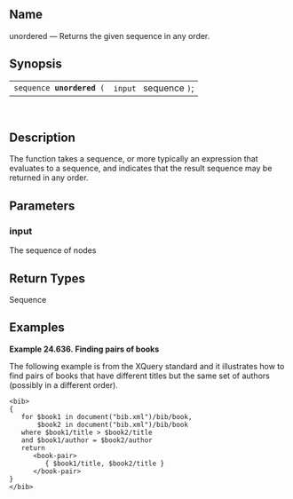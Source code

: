 <div id="xpf_unordered" class="refentry">

<div class="titlepage">

</div>

<div class="refnamediv">

## Name

unordered — Returns the given sequence in any order.

</div>

<div class="refsynopsisdiv">

## Synopsis

<div id="xpf_syn_unordered" class="funcsynopsis">

|                                |                        |
|--------------------------------|------------------------|
| `sequence `**`unordered`**` (` | `input ` sequence `)`; |

<div class="funcprototype-spacer">

 

</div>

</div>

</div>

<div id="xpf_desc_unordered" class="refsect1">

## Description

The function takes a sequence, or more typically an expression that
evaluates to a sequence, and indicates that the result sequence may be
returned in any order.

</div>

<div id="xpf_params_unordered" class="refsect1">

## Parameters

<div id="id129730" class="refsect2">

### input

The sequence of nodes

</div>

</div>

<div id="xpf_ret_unordered" class="refsect1">

## Return Types

Sequence

</div>

<div id="xpf_examples_unordered" class="refsect1">

## Examples

<div id="xpf_ex_unordered" class="example">

**Example 24.636. Finding pairs of books**

<div class="example-contents">

The following example is from the XQuery standard and it illustrates how
to find pairs of books that have different titles but the same set of
authors (possibly in a different order).

``` screen
<bib>
{
   for $book1 in document("bib.xml")/bib/book,
       $book2 in document("bib.xml")/bib/book
   where $book1/title > $book2/title
   and $book1/author = $book2/author
   return
      <book-pair>
         { $book1/title, $book2/title }
      </book-pair>
}
</bib>
```

</div>

</div>

  

</div>

</div>
